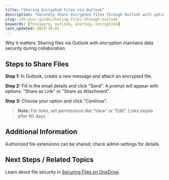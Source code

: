 ```yaml
---
title: "Sharing Encrypted Files via Outlook"
description: "Securely share encrypted files through Outlook with options for links or attachments."
slug: /05-user-guide/sharing-files-through-outlook
keywords: [fenixpyre, outlook, sharing, encryption]
last_updated: 2023-10-01
---
```


Why it matters: Sharing files via Outlook with encryption maintains data security during collaboration.

## Steps to Share Files

**Step 1:** In Outlook, create a new message and attach an encrypted file.

**Step 2:** Fill in the email details and click "Send". A prompt will appear with options: "Share as Link" or "Share as Attachment".

**Step 3:** Choose your option and click "Continue".

<!-- IMG: ./media/05-user-guide/outlook-share.png | Alt: Outlook sharing prompt -->

> **Note:** For links, set permissions like "View" or "Edit". Links expire after 60 days.

## Additional Information

Authorized file extensions can be shared; check admin settings for details.

## Next Steps / Related Topics
Learn about file security in [Securing Files on OneDrive](/05-user-guide/securing-files-on-onedrive.md).
